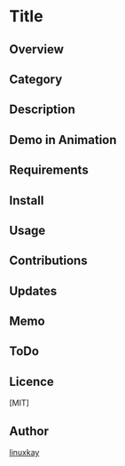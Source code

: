 # Title

## Overview

## Category

## Description

## Demo in Animation

## Requirements

## Install

## Usage

## Contributions

## Updates

## Memo

## ToDo

## Licence
[MIT]

## Author

[linuxkay](https://github.com/linuxkay)
